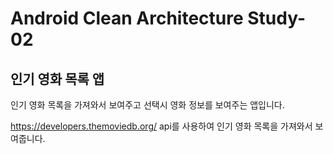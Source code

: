 # Android Clean Architecture Study-02

## 인기 영화 목록 앱

인기 영화 목록을 가져와서 보여주고 선택시 영화 정보를 보여주는 앱입니다.

https://developers.themoviedb.org/ api를 사용하여 인기 영화 목록을 가져와서 보여줍니다.

